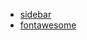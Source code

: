 - [sidebar](https://reactjsexample.com/react-side-nav-component/)
- [fontawesome](https://github.com/FortAwesome/react-fontawesome)